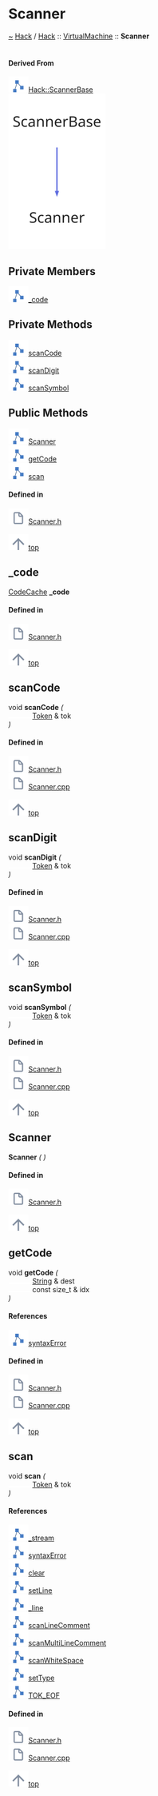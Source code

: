 <a id="scanner"></a>
<h1>Scanner</h1>
<a id="classhack_1_1virtualmachine_1_1scanner"></a>
<a href="https://github.com/CharlesCarley/HackComputer#~">~</a>
<a href="index.md#index">Hack</a>
<span class="inline-text">/</span>
<a href="namespaceHack.md#hack">Hack</a>
<span class="inline-text">::</span>
<a href="namespaceHack_1_1VirtualMachine.md#virtualmachine">VirtualMachine</a>
<span class="inline-text">::</span>
<span class="bold-text"><b>Scanner</b></span>
<br/>
<br/>
<a id="derived-from"></a>
<h4>Derived From</h4>
<div class="icon-link">
<img src="../images/class.svg"/><a href="classHack_1_1ScannerBase.md#scannerbase">Hack::ScannerBase</a>
</div>
<img src="../images/dot/internal-diagram-52.dot.svg"/><br/>
<a id="private-members"></a>
<h2>Private Members</h2>
<span class="icon-list-item"><a href="#_code" class="icon-list-item"><img src="../images/class.svg" class="icon-list-item"/><span class="icon-list-item">_code</span>
</a>
</span>
<br/>
<a id="private-methods"></a>
<h2>Private Methods</h2>
<span class="icon-list-item"><a href="#scancode" class="icon-list-item"><img src="../images/class.svg" class="icon-list-item"/><span class="icon-list-item">scanCode</span>
</a>
</span>
<br/>
<span class="icon-list-item"><a href="#scandigit" class="icon-list-item"><img src="../images/class.svg" class="icon-list-item"/><span class="icon-list-item">scanDigit</span>
</a>
</span>
<br/>
<span class="icon-list-item"><a href="#scansymbol" class="icon-list-item"><img src="../images/class.svg" class="icon-list-item"/><span class="icon-list-item">scanSymbol</span>
</a>
</span>
<br/>
<a id="public-methods"></a>
<h2>Public Methods</h2>
<span class="icon-list-item"><a href="#scanner" class="icon-list-item"><img src="../images/class.svg" class="icon-list-item"/><span class="icon-list-item">Scanner</span>
</a>
</span>
<br/>
<span class="icon-list-item"><a href="#getcode" class="icon-list-item"><img src="../images/class.svg" class="icon-list-item"/><span class="icon-list-item">getCode</span>
</a>
</span>
<br/>
<span class="icon-list-item"><a href="#scan" class="icon-list-item"><img src="../images/class.svg" class="icon-list-item"/><span class="icon-list-item">scan</span>
</a>
</span>
<br/>
<a id="defined-in"></a>
<h4>Defined in</h4>
<span class="icon-list-item"><a href="https://github.com/CharlesCarley/HackComputer/blob/master/Source/VirtualMachine/Scanner.h#L31" class="icon-list-item"><img src="../images/file.svg" class="icon-list-item"/><span class="icon-list-item">Scanner.h</span>
</a>
</span>
<br/>
<br/>
<span class="icon-list-item"><a href="#scanner" class="icon-list-item"><img src="../images/jumpToTop.svg" class="icon-list-item"/><span class="icon-list-item">top</span>
</a>
</span>
<a id="_code"></a>
<h2>_code</h2>
<a href="namespaceHack_1_1VirtualMachine.md#codecache">CodeCache</a>
<span class="bold-text"><b>_code</b></span>
<br/>
<a id="defined-in"></a>
<h4>Defined in</h4>
<span class="icon-list-item"><a href="https://github.com/CharlesCarley/HackComputer/blob/master/Source/VirtualMachine/Scanner.h#L33" class="icon-list-item"><img src="../images/file.svg" class="icon-list-item"/><span class="icon-list-item">Scanner.h</span>
</a>
</span>
<br/>
<br/>
<span class="icon-list-item"><a href="#scanner" class="icon-list-item"><img src="../images/jumpToTop.svg" class="icon-list-item"/><span class="icon-list-item">top</span>
</a>
</span>
<br/>
<a id="scancode"></a>
<h2>scanCode</h2>
<span class="inline-text">void</span>
<span class="bold-text"><b>scanCode</b></span>
<span class="italic-text"><i>(</i></span>
<div class="paragraph">
<span class="paragraph"><img src="../images/horSpace24px.svg"/><a href="namespaceHack_1_1VirtualMachine.md#token">Token</a>
<span class="inline-text"> &amp;</span>
<span class="inline-text">tok</span>
</span>
</div>
<span class="italic-text"><i>)</i></span>
<a id="defined-in"></a>
<h4>Defined in</h4>
<span class="icon-list-item"><a href="https://github.com/CharlesCarley/HackComputer/blob/master/Source/VirtualMachine/Scanner.h#L35" class="icon-list-item"><img src="../images/file.svg" class="icon-list-item"/><span class="icon-list-item">Scanner.h</span>
</a>
</span>
<br/>
<span class="icon-list-item"><a href="https://github.com/CharlesCarley/HackComputer/blob/master/Source/VirtualMachine/Scanner.cpp#L75" class="icon-list-item"><img src="../images/file.svg" class="icon-list-item"/><span class="icon-list-item">Scanner.cpp</span>
</a>
</span>
<br/>
<br/>
<span class="icon-list-item"><a href="#scanner" class="icon-list-item"><img src="../images/jumpToTop.svg" class="icon-list-item"/><span class="icon-list-item">top</span>
</a>
</span>
<br/>
<a id="scandigit"></a>
<h2>scanDigit</h2>
<span class="inline-text">void</span>
<span class="bold-text"><b>scanDigit</b></span>
<span class="italic-text"><i>(</i></span>
<div class="paragraph">
<span class="paragraph"><img src="../images/horSpace24px.svg"/><a href="namespaceHack_1_1VirtualMachine.md#token">Token</a>
<span class="inline-text"> &amp;</span>
<span class="inline-text">tok</span>
</span>
</div>
<span class="italic-text"><i>)</i></span>
<a id="defined-in"></a>
<h4>Defined in</h4>
<span class="icon-list-item"><a href="https://github.com/CharlesCarley/HackComputer/blob/master/Source/VirtualMachine/Scanner.h#L39" class="icon-list-item"><img src="../images/file.svg" class="icon-list-item"/><span class="icon-list-item">Scanner.h</span>
</a>
</span>
<br/>
<span class="icon-list-item"><a href="https://github.com/CharlesCarley/HackComputer/blob/master/Source/VirtualMachine/Scanner.cpp#L127" class="icon-list-item"><img src="../images/file.svg" class="icon-list-item"/><span class="icon-list-item">Scanner.cpp</span>
</a>
</span>
<br/>
<br/>
<span class="icon-list-item"><a href="#scanner" class="icon-list-item"><img src="../images/jumpToTop.svg" class="icon-list-item"/><span class="icon-list-item">top</span>
</a>
</span>
<br/>
<a id="scansymbol"></a>
<h2>scanSymbol</h2>
<span class="inline-text">void</span>
<span class="bold-text"><b>scanSymbol</b></span>
<span class="italic-text"><i>(</i></span>
<div class="paragraph">
<span class="paragraph"><img src="../images/horSpace24px.svg"/><a href="namespaceHack_1_1VirtualMachine.md#token">Token</a>
<span class="inline-text"> &amp;</span>
<span class="inline-text">tok</span>
</span>
</div>
<span class="italic-text"><i>)</i></span>
<a id="defined-in"></a>
<h4>Defined in</h4>
<span class="icon-list-item"><a href="https://github.com/CharlesCarley/HackComputer/blob/master/Source/VirtualMachine/Scanner.h#L37" class="icon-list-item"><img src="../images/file.svg" class="icon-list-item"/><span class="icon-list-item">Scanner.h</span>
</a>
</span>
<br/>
<span class="icon-list-item"><a href="https://github.com/CharlesCarley/HackComputer/blob/master/Source/VirtualMachine/Scanner.cpp#L92" class="icon-list-item"><img src="../images/file.svg" class="icon-list-item"/><span class="icon-list-item">Scanner.cpp</span>
</a>
</span>
<br/>
<br/>
<span class="icon-list-item"><a href="#scanner" class="icon-list-item"><img src="../images/jumpToTop.svg" class="icon-list-item"/><span class="icon-list-item">top</span>
</a>
</span>
<br/>
<a id="scanner"></a>
<h2>Scanner</h2>
<span class="bold-text"><b>Scanner</b></span>
<span class="italic-text"><i>(</i></span>
<span class="italic-text"><i>)</i></span>
<a id="defined-in"></a>
<h4>Defined in</h4>
<span class="icon-list-item"><a href="https://github.com/CharlesCarley/HackComputer/blob/master/Source/VirtualMachine/Scanner.h#L42" class="icon-list-item"><img src="../images/file.svg" class="icon-list-item"/><span class="icon-list-item">Scanner.h</span>
</a>
</span>
<br/>
<br/>
<span class="icon-list-item"><a href="#scanner" class="icon-list-item"><img src="../images/jumpToTop.svg" class="icon-list-item"/><span class="icon-list-item">top</span>
</a>
</span>
<br/>
<a id="getcode"></a>
<h2>getCode</h2>
<span class="inline-text">void</span>
<span class="bold-text"><b>getCode</b></span>
<span class="italic-text"><i>(</i></span>
<div class="paragraph">
<span class="paragraph"><img src="../images/horSpace24px.svg"/><a href="namespaceHack.md#string">String</a>
<span class="inline-text"> &amp;</span>
<span class="inline-text">dest</span>
</span>
</div>
<div class="paragraph">
<span class="paragraph"><img src="../images/horSpace24px.svg"/><span class="inline-text">const size_t &amp;</span>
<span class="inline-text">idx</span>
</span>
</div>
<span class="italic-text"><i>)</i></span>
<a id="references"></a>
<h4>References</h4>
<div class="paragraph">
<span class="paragraph"><img src="../images/class.svg"/><a href="classHack_1_1ScannerBase.md#syntaxerror">syntaxError</a>
</span>
</div>
<a id="defined-in"></a>
<h4>Defined in</h4>
<span class="icon-list-item"><a href="https://github.com/CharlesCarley/HackComputer/blob/master/Source/VirtualMachine/Scanner.h#L46" class="icon-list-item"><img src="../images/file.svg" class="icon-list-item"/><span class="icon-list-item">Scanner.h</span>
</a>
</span>
<br/>
<span class="icon-list-item"><a href="https://github.com/CharlesCarley/HackComputer/blob/master/Source/VirtualMachine/Scanner.cpp#L84" class="icon-list-item"><img src="../images/file.svg" class="icon-list-item"/><span class="icon-list-item">Scanner.cpp</span>
</a>
</span>
<br/>
<br/>
<span class="icon-list-item"><a href="#scanner" class="icon-list-item"><img src="../images/jumpToTop.svg" class="icon-list-item"/><span class="icon-list-item">top</span>
</a>
</span>
<br/>
<a id="scan"></a>
<h2>scan</h2>
<span class="inline-text">void</span>
<span class="bold-text"><b>scan</b></span>
<span class="italic-text"><i>(</i></span>
<div class="paragraph">
<span class="paragraph"><img src="../images/horSpace24px.svg"/><a href="namespaceHack_1_1VirtualMachine.md#token">Token</a>
<span class="inline-text"> &amp;</span>
<span class="inline-text">tok</span>
</span>
</div>
<span class="italic-text"><i>)</i></span>
<a id="references"></a>
<h4>References</h4>
<div class="paragraph">
<span class="paragraph"><img src="../images/class.svg"/><a href="classHack_1_1ScannerBase.md#_stream">_stream</a>
</span>
</div>
<div class="paragraph">
<span class="paragraph"><img src="../images/class.svg"/><a href="classHack_1_1ScannerBase.md#syntaxerror">syntaxError</a>
</span>
</div>
<div class="paragraph">
<span class="paragraph"><img src="../images/class.svg"/><a href="classHack_1_1TokenBase.md#clear">clear</a>
</span>
</div>
<div class="paragraph">
<span class="paragraph"><img src="../images/class.svg"/><a href="classHack_1_1TokenBase.md#setline">setLine</a>
</span>
</div>
<div class="paragraph">
<span class="paragraph"><img src="../images/class.svg"/><a href="classHack_1_1ScannerBase.md#_line">_line</a>
</span>
</div>
<div class="paragraph">
<span class="paragraph"><img src="../images/class.svg"/><a href="classHack_1_1ScannerBase.md#scanlinecomment">scanLineComment</a>
</span>
</div>
<div class="paragraph">
<span class="paragraph"><img src="../images/class.svg"/><a href="classHack_1_1ScannerBase.md#scanmultilinecomment">scanMultiLineComment</a>
</span>
</div>
<div class="paragraph">
<span class="paragraph"><img src="../images/class.svg"/><a href="classHack_1_1ScannerBase.md#scanwhitespace">scanWhiteSpace</a>
</span>
</div>
<div class="paragraph">
<span class="paragraph"><img src="../images/class.svg"/><a href="classHack_1_1TokenBase.md#settype">setType</a>
</span>
</div>
<div class="paragraph">
<span class="paragraph"><img src="../images/class.svg"/><a href="namespaceHack_1_1VirtualMachine.md#tok_eof">TOK_EOF</a>
</span>
</div>
<a id="defined-in"></a>
<h4>Defined in</h4>
<span class="icon-list-item"><a href="https://github.com/CharlesCarley/HackComputer/blob/master/Source/VirtualMachine/Scanner.h#L44" class="icon-list-item"><img src="../images/file.svg" class="icon-list-item"/><span class="icon-list-item">Scanner.h</span>
</a>
</span>
<br/>
<span class="icon-list-item"><a href="https://github.com/CharlesCarley/HackComputer/blob/master/Source/VirtualMachine/Scanner.cpp#L145" class="icon-list-item"><img src="../images/file.svg" class="icon-list-item"/><span class="icon-list-item">Scanner.cpp</span>
</a>
</span>
<br/>
<br/>
<span class="icon-list-item"><a href="#scanner" class="icon-list-item"><img src="../images/jumpToTop.svg" class="icon-list-item"/><span class="icon-list-item">top</span>
</a>
</span>
<br/>
</div>
</div>
</body>
</html>
